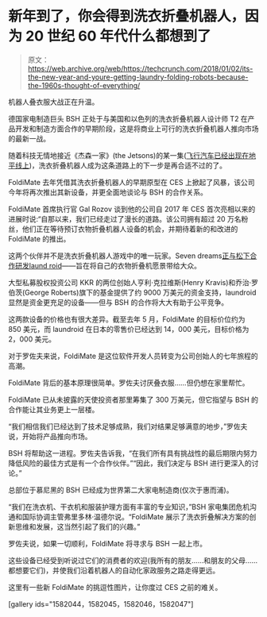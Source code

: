 # 新年到了，你会得到洗衣折叠机器人，因为 20 世纪 60 年代什么都想到了

> 原文：<https://web.archive.org/web/https://techcrunch.com/2018/01/02/its-the-new-year-and-youre-getting-laundry-folding-robots-because-the-1960s-thought-of-everything/>

机器人叠衣服大战正在升温。

德国家电制造巨头 BSH 正处于与美国和以色列的洗衣折叠机器人设计师 T2 在产品开发和制造方面合作的早期阶段，这是将商业上可行的洗衣折叠机器人推向市场的最新一战。

随着科技无情地接近《杰森一家》(the Jetsons)的某一集([飞行汽车已经出现在地平线上](https://web.archive.org/web/20230319185829/https://techcrunch.com/2017/11/08/are-flying-cars-the-future-of-transportation-or-an-inflated-expectation/))，洗衣折叠机器人成为这条道路上的下一步是再合适不过的了。

FoldiMate 去年凭借其洗衣折叠机器人的早期原型在 CES 上掀起了风暴，该公司今年将再次推出其新设备，并更全面地谈论与 BSH 的合作关系。

FoldiMate 首席执行官 Gal Rozov 谈到他的公司自 2017 年 CES 首次亮相以来的进展时说:“自那以来，我们已经走过了漫长的道路。该公司拥有超过 20 万名粉丝，他们正在等待预订衣物折叠机器人设备的机会，并期待着新的和改进的 FoldiMate 的推出。

这两个伙伴并不是洗衣折叠机器人游戏中的唯一玩家。Seven dreams[正与松下合作研发](https://web.archive.org/web/20230319185829/https://sevendreamers.com/en/)[laund roid](https://web.archive.org/web/20230319185829/https://laundroid.sevendreamers.com/#/en/)——旨在将自己的衣物折叠机愿景带给大众。

大型私募股权投资公司 KKR 的两位创始人亨利·克拉维斯(Henry Kravis)和乔治·罗伯茨(George Roberts)旗下的基金提供了约 9000 万美元的资金支持，laundroid 显然是资金更充足的设备——但与 BSH 的合作将大大有助于公平竞争。

这两款设备的价格也有很大差异。截至去年 5 月，FoldiMate 的目标价位约为 850 美元，而 laundroid 在日本的零售价已经达到 14，000 美元，目标价格为 2，000 美元。

对于罗佐夫来说，FoldiMate 是这位软件开发人员转变为公司创始人的七年旅程的高潮。

FoldiMate 背后的基本原理很简单。罗佐夫讨厌叠衣服……但仍想在家里帮忙。

FoldiMate 已从未披露的天使投资者那里筹集了 300 万美元，但它指望与 BSH 的合作能让其业务更上一层楼。

“我们相信我们已经达到了技术足够成熟，我们对结果足够满意的地步，”罗佐夫说，开始将产品推向市场。

BSH 将帮助这一进程。罗佐夫告诉我，“在我们所有具有挑战性的最后期限内努力降低风险的最佳方式是有一个合作伙伴。”“因此，我们决定与 BSH 进行更深入的讨论。”

总部位于慕尼黑的 BSH 已经成为世界第二大家电制造商(仅次于惠而浦)。

“我们在洗衣机、干衣机和服装护理方面有丰富的专业知识，”BSH 家电集团危机沟通和国际协调主管弗里多林·温德尔说。“FoldiMate 展示了洗衣折叠解决方案的创新思维和发展，这当然引起了我们的兴趣。”

罗佐夫说，如果一切顺利，FoldiMate 将寻求与 BSH 一起上市。

这些设备已经受到听说过它们的消费者的欢迎(我所有的朋友……和朋友的父母……都想要它们)，并使我们沿着机器人的自动化家政服务之路走得更远。

这里有一些新 FoldiMate 的挑逗性图片，让你度过 CES 之前的难关。

[gallery ids="1582044，1582045，1582046，1582047"]
